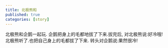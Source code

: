 ```yaml
---
title: 北极熊和
published: true
categories: [story]
---
```


北极熊和企鹅一起玩.
企鹅把身上的毛都地拔了下来.拔完后,
对北极熊说:好冷哦!
北极熊听了.也把自己身上的毛都拔了下来.
转头对企鹅说:果然很冷!

